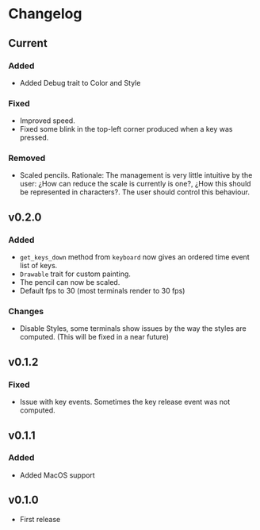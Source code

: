 # Changelog

## Current

### Added
- Added Debug trait to Color and Style

### Fixed
- Improved speed.
- Fixed some blink in the top-left corner produced when a key was pressed.

### Removed
- Scaled pencils. Rationale:
  The management is very little intuitive by the user:
  ¿How can reduce the scale is currently is one?,
  ¿How this should be represented in characters?.
  The user should control this behaviour.

## v0.2.0

### Added
- `get_keys_down` method from `keyboard` now gives an ordered time event list of keys.
- `Drawable` trait for custom painting.
- The pencil can now be scaled.
- Default fps to 30 (most terminals render to 30 fps)

### Changes
- Disable Styles, some terminals show issues by the way the styles are computed.
  (This will be fixed in a near future)

## v0.1.2

### Fixed
- Issue with key events. Sometimes the key release event was not computed.

## v0.1.1

### Added
- Added MacOS support

## v0.1.0
- First release
